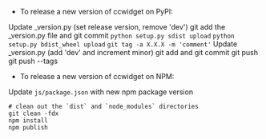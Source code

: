 - To release a new version of ccwidget on PyPI:

Update _version.py (set release version, remove 'dev')
git add the _version.py file and git commit
`python setup.py sdist upload`
`python setup.py bdist_wheel upload`
`git tag -a X.X.X -m 'comment'`
Update _version.py (add 'dev' and increment minor)
git add and git commit
git push
git push --tags

- To release a new version of ccwidget on NPM:

Update `js/package.json` with new npm package version

```
# clean out the `dist` and `node_modules` directories
git clean -fdx
npm install
npm publish
```